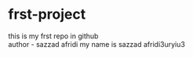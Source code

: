# frst-project
this is my frst repo in github
<br>
author - sazzad afridi
my name is sazzad afridi3uryiu3
<br>